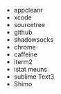 
- appcleanr
- xcode
- sourcetree
- github
- shadowsocks
- chrome
- caffeine
- iterm2
- istat meuns
- sublime Text3
- Shimo

